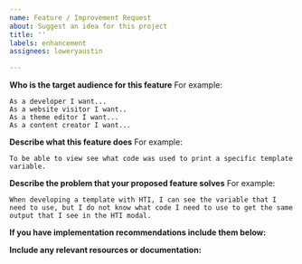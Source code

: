 ```yaml
---
name: Feature / Improvement Request
about: Suggest an idea for this project
title: ''
labels: enhancement
assignees: loweryaustin

---
```


**Who is the target audience for this feature**
For example:
```
As a developer I want...
As a website visitor I want..
As a theme editor I want...
As a content creator I want...
```

**Describe what this feature does**
For example:
```
To be able to view see what code was used to print a specific template variable.
```

**Describe the problem that your proposed feature solves**
For example:
```
When developing a template with HTI, I can see the variable that I need to use, but I do not know what code I need to use to get the same output that I see in the HTI modal.
```

**If you have implementation recommendations include them below:**


**Include any relevant resources or documentation:**
